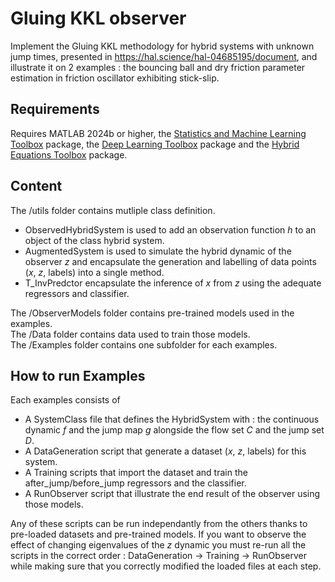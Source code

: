 # Gluing KKL observer

Implement the Gluing KKL methodology for hybrid systems with unknown jump times, presented in https://hal.science/hal-04685195/document, and illustrate it on 2 examples : the bouncing ball and dry friction parameter estimation in friction oscillator exhibiting stick-slip.

## Requirements
Requires MATLAB 2024b or higher, the [Statistics and Machine Learning Toolbox](https://mathworks.com/products/statistics.html) package, the [Deep Learning Toolbox](https://mathworks.com/products/deep-learning.html) package and the [Hybrid Equations Toolbox](https://mathworks.com/matlabcentral/fileexchange/41372-hybrid-equations-toolbox) package.

## Content
The /utils folder contains mutliple class definition.
- ObservedHybridSystem is used to add an observation function $h$ to an object of the class hybrid system.
- AugmentedSystem is used to simulate the hybrid dynamic of the observer $z$ and encapsulate the generation and labelling of data points ($x$, $z$, labels) into a single method.
- T_InvPredctor encapsulate the inference of $x$ from $z$ using the adequate regressors and classifier.

The /ObserverModels folder contains pre-trained models used in the examples.  
The /Data folder contains data used to train those models.  
The /Examples folder contains one subfolder for each examples.

## How to run Examples
Each examples consists of
- A SystemClass file that defines the HybridSystem with : the continuous dynamic $f$ and the jump map $g$ alongside the flow set $C$ and the jump set $D$.
- A DataGeneration script that generate a dataset ($x$, $z$, labels) for this system.
- A Training scripts that import the dataset and train the after_jump/before_jump regressors and the classifier.
- A RunObserver script that illustrate the end result of the observer using those models.

Any of these scripts can be run independantly from the others thanks to pre-loaded datasets and pre-trained models. If you want to observe the effect of changing eigenvalues of the $z$ dynamic you must re-run all the scripts in the correct order : DataGeneration &rarr; Training &rarr; RunObserver while making sure that you correctly modified the loaded files at each step. 
